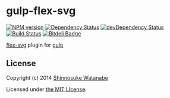 # gulp-flex-svg

[![NPM version](https://badge.fury.io/js/gulp-flex-svg.png)](http://badge.fury.io/js/gulp-flex-svg)
[![Dependency Status](https://david-dm.org/shinnn/gulp-flex-svg.png)](https://david-dm.org/shinnn/gulp-flex-svg)
[![devDependency Status](https://david-dm.org/shinnn/gulp-flex-svg/dev-status.png)](https://david-dm.org/shinnn/gulp-flex-svg#info=devDependencies)
[![Build Status](https://travis-ci.org/shinnn/gulp-flex-svg.png?branch=master)](https://travis-ci.org/shinnn/gulp-flex-svg)
[![Bitdeli Badge](https://d2weczhvl823v0.cloudfront.net/shinnn/gulp-flex-svg/trend.png)](https://bitdeli.com/free "Bitdeli Badge")

[flex-svg](https://github.com/shinnn/node-flex-svg) plugin for [gulp](https://github.com/gulpjs/gulp)

## License

Copyright (c) 2014 [Shinnosuke Watanabe](https://github.com/shinnn)

Licensed under [the MIT LIcense](./LICENSE).
